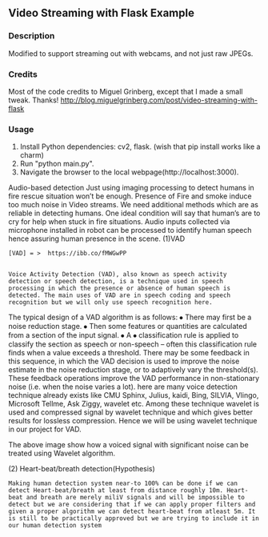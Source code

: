 ## Video Streaming with Flask Example

### Description
Modified to support streaming out with webcams, and not just raw JPEGs.

### Credits
Most of the code credits to Miguel Grinberg, except that I made a small tweak. Thanks!
http://blog.miguelgrinberg.com/post/video-streaming-with-flask

### Usage
1. Install Python dependencies: cv2, flask. (wish that pip install works like a charm)
2. Run "python main.py".
3. Navigate the browser to the local webpage(http://localhost:3000).

Audio-based detection
	Just using imaging processing to detect humans in fire rescue situation won’t be enough. Presence of Fire and smoke induce too much noise in Video streams. We need additional methods which are as reliable in detecting humans.
One ideal condition will say that human’s are to cry for help when stuck in fire situations.  Audio inputs collected via microphone installed in robot can be processed to identify human speech hence assuring human presence in the scene.
(1)VAD	

	[VAD] = >  https://ibb.co/fMWGwPP


	Voice Activity Detection (VAD), also known as speech activity detection or speech detection, is a technique used in speech processing in which the presence or absence of human speech is detected. The main uses of VAD are in speech coding and speech recognition but we will only use speech recognition here.
The typical design of a VAD algorithm is as follows: 
⦁	There may first be a noise reduction stage.
⦁	Then some features or quantities are calculated from a section of the input signal.
⦁	A ⦁	classification rule is applied to classify the section as speech or non-speech – often this classification rule finds when a value exceeds a threshold.
There may be some feedback in this sequence, in which the VAD decision is used to improve the noise estimate in the noise reduction stage, or to adaptively vary the threshold(s). These feedback operations improve the VAD performance in non-stationary noise (i.e. when the noise varies a lot).
here are many voice detection technique already exists like CMU Sphinx, Julius, kaidi, Bing, SILVIA, Vlingo, Microsoft Tellme, Ask Ziggy, wavelet etc. Among these technique wavelet is used and compressed signal by wavelet technique and which gives better results for lossless compression. Hence we will be using wavelet technique in our project for VAD.

The above image show how a voiced signal with significant noise can be treated using Wavelet algorithm.

(2) Heart-beat/breath detection(Hypothesis)
	
	Making human detection system near-to 100% can be done if we can detect Heart-beat/breath at least from distance roughly 10m. Heart-beat and breath are merely miliV signals and will be impossible to detect but we are considering that if we can apply proper filters and given a proper algorithm we can detect heart-beat from atleast 5m. It is still to be practically approved but we are trying to include it in our human detection system
